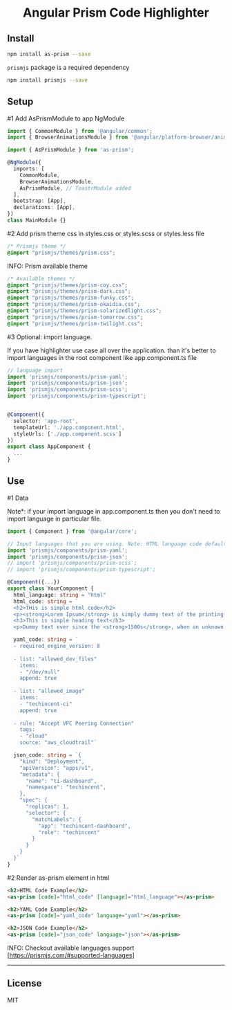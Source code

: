 <div align="center">
  <h1>Angular Prism Code Highlighter</h1>
</div>

## Install

```bash
npm install as-prism --save
```

`prismjs` package is a required dependency
```bash
npm install prismjs --save
```

## Setup

#1 Add AsPrismModule to app NgModule

```typescript
import { CommonModule } from '@angular/common';
import { BrowserAnimationsModule } from '@angular/platform-browser/animations';

import { AsPrismModule } from 'as-prism';

@NgModule({
  imports: [
    CommonModule,
    BrowserAnimationsModule,
    AsPrismModule, // ToastrModule added
  ],
  bootstrap: [App],
  declarations: [App],
})
class MainModule {}
```

#2 Add prism theme css in styles.css or styles.scss or styles.less file
```css
/* Prismjs theme */
@import "prismjs/themes/prism.css";
```
INFO: Prism available theme
```css
/* Available themes */
@import "prismjs/themes/prism-coy.css";
@import "prismjs/themes/prism-dark.css";
@import "prismjs/themes/prism-funky.css";
@import "prismjs/themes/prism-okaidia.css";
@import "prismjs/themes/prism-solarizedlight.css";
@import "prismjs/themes/prism-tomorrow.css";
@import "prismjs/themes/prism-twilight.css";
```
#3 Optional: import language. 

If you have highlighter use case all over the application. than it's better to import languages in the root component like app.component.ts file

```typescript
// language import
import 'prismjs/components/prism-yaml';
import 'prismjs/components/prism-json';
import 'prismjs/components/prism-scss';
import 'prismjs/components/prism-typescript';


@Component({
  selector: 'app-root',
  templateUrl: './app.component.html',
  styleUrls: ['./app.component.scss']
})
export class AppComponent {
  ...
}
```

## Use

#1 Data

Note*: if your import language in app.component.ts then you don't need to import language in particular file.

```typescript
import { Component } from '@angular/core';

// Input languages that you are using. Note: HTML language code default imported
import 'prismjs/components/prism-yaml';
import 'prismjs/components/prism-json';
// import 'prismjs/components/prism-scss';
// import 'prismjs/components/prism-typescript';

@Component({...})
export class YourComponent {
  html_language: string = "html"
  html_code: string = `
  <h2>THis is simple html code</h2>
  <p><strong>Lorem Ipsum</strong> is simply dummy text of the printing and typesetting industry</p>
  <h3>This is simple heading text</h3>
  <p>Dummy text ever since the <strong>1500s</strong>, when an unknown printer took a galley of type and scrambled</p>`

  yaml_code: string = `
  - required_engine_version: 8
  
  - list: "allowed_dev_files"
    items:
    - "/dev/null"
    append: true
  
  - list: "allowed_image"
    items:
    - "techincent-ci"
    append: true
  
  - rule: "Accept VPC Peering Connection"
    tags:
    - "cloud"
    source: "aws_cloudtrail"`

  json_code: string = `{
    "kind": "Deployment",
    "apiVersion": "apps/v1",
    "metadata": {
      "name": "ti-dashboard",
      "namespace": "techincent",
    },
    "spec": {
      "replicas": 1,
      "selector": {
        "matchLabels": {
          "app": "techincent-dashboard",
          "role": "techincent"
        }
      }
    }
  }`
}
```

#2 Render as-prism element in html
```html
<h2>HTML Code Example</h2>
<as-prism [code]="html_code" [language]="html_language"></as-prism>

<h2>YAML Code Example</h2>
<as-prism [code]="yaml_code" language="yaml"></as-prism>

<h2>JSON Code Example</h2>
<as-prism [code]="json_code" language="json"></as-prism>
```

INFO: Checkout available languages support [https://prismjs.com/#supported-languages]

---

## License

MIT
